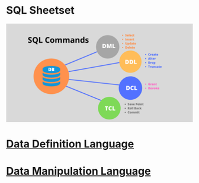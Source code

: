 # SQL Sheetset

![slq_diagram](./sql_diagram.png)

# [Data Definition Language](./sql_data_definition_language.md)

# [Data Manipulation Language](./sql_data_manipulation_language.md)